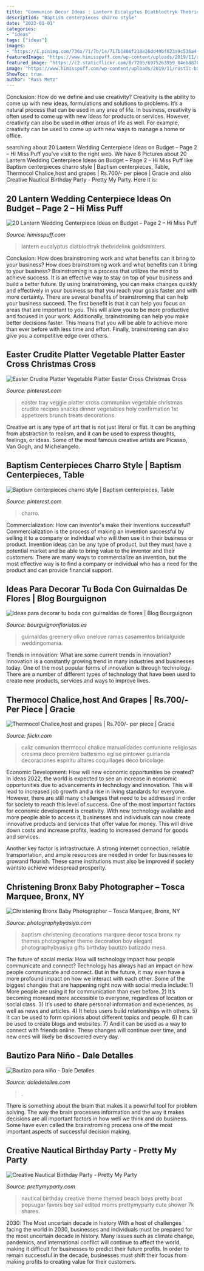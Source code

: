 ```yaml
---
title: "Communion Decor Ideas : Lantern Eucalyptus Diatblodtryk Thebridelink Goldsminters"
description: "Baptism centerpieces charro style"
date: "2023-01-01"
categories:
- "ideas"
tags: ["ideas"]
images:
- "https://i.pinimg.com/736x/71/7b/14/717b1406f218e26dd49bf623a9c536a4--easter-cross-crudite-platter.jpg"
featuredImage: "https://www.himisspuff.com/wp-content/uploads/2019/11/rustic-baby‘s-breath-and-black-lantern-wedding-centerpiece.jpg"
featured_image: "https://c2.staticflickr.com/8/7205/6975263959_84eb887084_b.jpg"
image: "https://www.himisspuff.com/wp-content/uploads/2019/11/rustic-baby‘s-breath-and-black-lantern-wedding-centerpiece.jpg"
ShowToc: true
author: "Russ Metz"
---
```



Conclusion: How do we define and use creativity?
Creativity is the ability to come up with new ideas, formulations and solutions to problems. It’s a natural process that can be used in any area of life. In business, creativity is often used to come up with new ideas for products or services. However, creativity can also be used in other areas of life as well. For example, creativity can be used to come up with new ways to manage a home or office.

	

		
searching about 20 Lantern Wedding Centerpiece Ideas on Budget – Page 2 – Hi Miss Puff you've visit to the right web. We have 8 Pictures about 20 Lantern Wedding Centerpiece Ideas on Budget – Page 2 – Hi Miss Puff like Baptism centerpieces charro style | Baptism centerpieces, Table, Thermocol Chalice,host and grapes | Rs.700/- per piece | Gracie and also Creative Nautical Birthday Party - Pretty My Party. Here it is:
		
    
## 20 Lantern Wedding Centerpiece Ideas On Budget – Page 2 – Hi Miss Puff

<img loading=lazy src="https://www.himisspuff.com/wp-content/uploads/2019/11/rustic-baby‘s-breath-and-black-lantern-wedding-centerpiece.jpg" onerror="this.onerror=null;this.src='https://tse2.mm.bing.net/th?id=OIP.RwwMWrm1N9HFAXxFqDYgUQHaLH&amp;pid=15.1';" alt="20 Lantern Wedding Centerpiece Ideas on Budget – Page 2 – Hi Miss Puff">

_Source: himisspuff.com_

>lantern eucalyptus diatblodtryk thebridelink goldsminters. 

	

Conclusion: How does brainstroming work and what benefits can it bring to your business?
How does brainstroming work and what benefits can it bring to your business? Brainstroming is a process that utilizes the mind to achieve success. It is an effective way to stay on top of your business and build a better future. By using brainstroming, you can make changes quickly and effectively in your business so that you reach your goals faster and with more certainty. There are several benefits of brainstroming that can help your business succeed. The first benefit is that it can help you focus on areas that are important to you. This will allow you to be more productive and focused in your work. Additionally, brainstroming can help you make better decisions faster. This means that you will be able to achieve more than ever before with less time and effort. Finally, brainstroming can also give you a competitive edge over others.

    
## Easter Crudite Platter Vegetable Platter Easter Cross Christmas Cross

<img loading=lazy src="https://i.pinimg.com/736x/71/7b/14/717b1406f218e26dd49bf623a9c536a4--easter-cross-crudite-platter.jpg" onerror="this.onerror=null;this.src='https://tse3.mm.bing.net/th?id=OIP.J-Ft2UZMDAaS-3GkkkjohQC7FN&amp;pid=15.1';" alt="Easter Crudite Platter Vegetable Platter Easter Cross Christmas Cross">

_Source: pinterest.com_

>easter tray veggie platter cross communion vegetable christmas crudite recipes snacks dinner vegetables holy confirmation 1st appetizers brunch treats decorations. 

	

Creative art is any type of art that is not just literal or flat. It can be anything from abstraction to realism, and it can be used to express thoughts, feelings, or ideas. Some of the most famous creative artists are Picasso, Van Gogh, and Michelangelo.

    
## Baptism Centerpieces Charro Style | Baptism Centerpieces, Table

<img loading=lazy src="https://i.pinimg.com/736x/a3/bc/98/a3bc98279593e3efd87a484ae3b2400c.jpg" onerror="this.onerror=null;this.src='https://tse4.mm.bing.net/th?id=OIP.fL3zcsf4V5FXW6Fnscv8SwHaNL&amp;pid=15.1';" alt="Baptism centerpieces charro style | Baptism centerpieces, Table">

_Source: pinterest.com_

>charro. 

	

Commercialization: How can inventor's make their inventions successful?
Commercialization is the process of making an invention successful by selling it to a company or individual who will then use it in their business or product. 
Invention ideas can be any type of product, but they must have a potential market and be able to bring value to the inventor and their customers. There are many ways to commercialize an invention, but the most effective way is to find a company or individual who has a need for the product and can provide financial support.

    
## Ideas Para Decorar Tu Boda Con Guirnaldas De Flores | Blog Bourguignon

<img loading=lazy src="https://www.bourguignonfloristas.es/media/wysiwyg/Blog/ideas-para-decorar-tu-boda-con-guirnaldas-de-flores_2_.jpg" onerror="this.onerror=null;this.src='https://tse2.mm.bing.net/th?id=OIP.bjI78Xs_d5JMZaS7sQfznwAAAA&amp;pid=15.1';" alt="Ideas para decorar tu boda con guirnaldas de flores | Blog Bourguignon">

_Source: bourguignonfloristas.es_

>guirnaldas greenery olivo onelove ramas casamentos bridalguide weddingomania. 

	

Trends in innovation: What are some current trends in innovation?
Innovation is a constantly growing trend in many industries and businesses today. One of the most popular forms of innovation is through technology. There are a number of different types of technology that have been used to create new products, services and ways to improve lives.

    
## Thermocol Chalice,host And Grapes | Rs.700/- Per Piece | Gracie

<img loading=lazy src="https://c2.staticflickr.com/8/7205/6975263959_84eb887084_b.jpg" onerror="this.onerror=null;this.src='https://tse1.mm.bing.net/th?id=OIP.fWfmgnyCruDVm4M7reggrAHaJ4&amp;pid=15.1';" alt="Thermocol Chalice,host and grapes | Rs.700/- per piece | Gracie">

_Source: flickr.com_

>caliz comunion thermocol chalice manualidades comunione religiosas cresima deco première battesimo eglise pintower guirlanda decoraciones espíritu altares coquillages déco bricolage. 

	

Economic Development: How will new economic opportunities be created?
In Ideas 2022, the world is expected to see an increase in economic opportunities due to advancements in technology and innovation. This will lead to increased job growth and a rise in living standards for everyone. However, there are still many challenges that need to be addressed in order for society to reach this level of success. 
One of the most important factors for economic development is creativity. With new technology available and more people able to access it, businesses and individuals can now create innovative products and services that offer value for money. This will drive down costs and increase profits, leading to increased demand for goods and services.

Another key factor is infrastructure. A strong internet connection, reliable transportation, and ample resources are needed in order for businesses to growand flourish. These same institutions must also be improved if society wantsto achieve widespread prosperity.

    
## Christening Bronx Baby Photographer – Tosca Marquee, Bronx, NY

<img loading=lazy src="http://photographybyasiya.com/blog/wp-content/uploads/2012/03/Christening-Decor-002.jpg" onerror="this.onerror=null;this.src='https://tse3.mm.bing.net/th?id=OIP.6Hojp-dL6Y4O31S6an-pSgHaHa&amp;pid=15.1';" alt="Christening Bronx Baby Photographer – Tosca Marquee, Bronx, NY">

_Source: photographybyasiya.com_

>baptism christening decorations marquee decor tosca bronx ny themes photographer theme decoration boy elegant photographybyasiya gifts birthday bautizo batizado mesa. 

	

The future of social media: How will technology impact how people communicate and connect?
Technology has always had an impact on how people communicate and connect. But in the future, it may even have a more profound impact on how we interact with each other. Some of the biggest changes that are happening right now with social media include: 1) More people are using it for communication than ever before. 2) It’s becoming moreand more accessible to everyone, regardless of location or social class. 3) It’s used to share personal information and experiences, as well as news and articles. 4) It helps users build relationships with others. 5) It can be used to form opinions about different topics and people. 6) It can be used to create blogs and websites. 7) And it can be used as a way to connect with friends online. These changes will continue over time, and new ones will likely be discovered every day.

    
## Bautizo Para Niño - Dale Detalles

<img loading=lazy src="https://i1.wp.com/www.daledetalles.com/wp-content/uploads/2016/02/8-4.jpg" onerror="this.onerror=null;this.src='https://tse1.mm.bing.net/th?id=OIP.Y_8JwQx7XZxtYgc5GI_Z2QHaHa&amp;pid=15.1';" alt="Bautizo para niño - Dale Detalles">

_Source: daledetalles.com_

>. 

	

There is something about the brain that makes it a powerful tool for problem solving. The way the brain processes information and the way it makes decisions are all important factors in how well we think and do business. Some have even called the brainstroming process one of the most important aspects of successful decision making.

    
## Creative Nautical Birthday Party - Pretty My Party

<img loading=lazy src="https://www.prettymyparty.com/wp-content/uploads/2015/04/nautical-birthday-party-ideas_edited-1.jpg" onerror="this.onerror=null;this.src='https://tse3.mm.bing.net/th?id=OIP.dU4e9871JDwsPiagUmHQjgHaKl&amp;pid=15.1';" alt="Creative Nautical Birthday Party - Pretty My Party">

_Source: prettymyparty.com_

>nautical birthday creative theme themed beach boys pretty boat popsugar favors boy sail edited moms prettymyparty cute shower 7k shares. 

	

2030: The Most uncertain decade in history
With a host of challenges facing the world in 2030, businesses and individuals must be prepared for the most uncertain decade in history. Many issues such as climate change, pandemics, and international conflict will continue to affect the world, making it difficult for businesses to predict their future profits. In order to remain successful in the decade, businesses must shift their focus from making profits to creating value for their customers.

